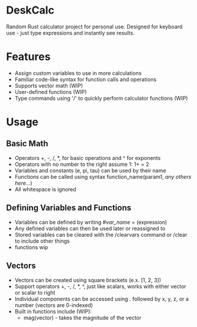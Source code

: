 # DeskCalc
Random Rust calculator project for personal use. 
Designed for keyboard use - just type expressions and instantly see results.
# Features
- Assign custom variables to use in more calculations
- Familiar code-like syntax for function calls and operations
- Supports vector math (WIP)
- User-defined functions (WIP)
- Type commands using '/' to quickly perform calculator functions (WIP)
# Usage
## Basic Math
- Operators +, -, /, *, for basic operations and ^ for exponents
- Operators with no number to the right assume 1: 1+ = 2
- Variables and constants (e, pi, tau) can be used by their name
- Functions can be called using syntax function_name(param1,  *any others here...*)
- All whitespace is ignored
## Defining Variables and Functions
- Variables can be defined by writing #*var_name* = (expression)
- Any defined variables can then be used later or reassigned to
- Stored variables can be cleared with the /clearvars command or /clear to include other things
- functions wip
## Vectors
- Vectors can be created using square brackets (e.x. [1, 2, 3])
- Support operators +, -, /, *, ^, just like scalars, works with either vector or scalar to right
- Individual components can be accessed using . followed by x, y, z, or a number (vectors are 0-indexed)
- Built in functions include (WIP):
    - mag(vector) - takes the magnitude of the vector

